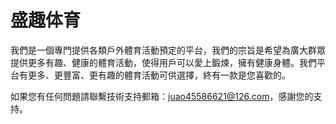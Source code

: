 # 盛趣体育

我們是一個專門提供各類戶外體育活動預定的平台，我們的宗旨是希望為廣大群眾提供更多有趣、健康的體育活動，使得用戶可以愛上鍛煉，擁有健康身體。我們平台有更多、更豐富、更有趣的體育活動可供選擇，終有一款是您喜歡的。

如果您有任何問題請聯繫技術支持郵箱：juao45586621@126.com，感謝您的支持。
